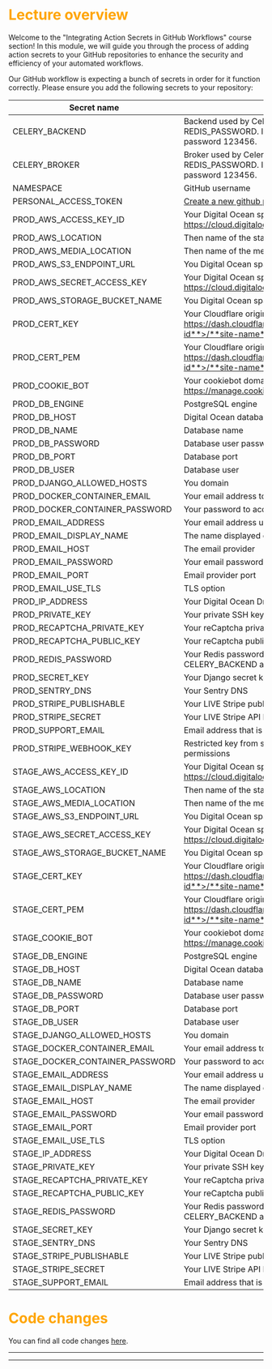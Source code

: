 # <span style="color:orange">Lecture overview</span>

Welcome to the "Integrating Action Secrets in GitHub Workflows" course section! In this module, we will guide you through the process of adding action secrets to your GitHub repositories to enhance the security and efficiency of your automated workflows.

Our GitHub workflow is expecting a bunch of secrets in order for it function correctly. Please ensure you add the following secrets to your repository:

Secret name | Detail | Example 
--- | --- | ---
CELERY_BACKEND| Backend used by Celery - please add your REDIS_PASSWORD. In the example I have used password 123456.| redis://:123456@redis:6379
CELERY_BROKER| Broker used by Celery - please add your REDIS_PASSWORD. In the example I have used password 123456. | redis://:123456@redis:6379
NAMESPACE| GitHub username | bobby-didcoding
PERSONAL_ACCESS_TOKEN| [Create a new github personal access token](https://github.com/settings/tokens/new) | lashfhfolsahfjrshd
PROD_AWS_ACCESS_KEY_ID| Your Digital Ocean spaces api key : https://cloud.digitalocean.com/account/api/spaces | argertehbtghsrhbshbtrg
PROD_AWS_LOCATION| Then name of the static directory in Digital Ocean | static
PROD_AWS_MEDIA_LOCATION| Then name of the media directory in Digital Ocean | media
PROD_AWS_S3_ENDPOINT_URL| You Digital Ocean spaces url | nyc3.digitaloceanspaces.com
PROD_AWS_SECRET_ACCESS_KEY| Your Digital Ocean spaces secret api key : https://cloud.digitalocean.com/account/api/spaces | lkvfrngfvorfihg;raesghfvohg
PROD_AWS_STORAGE_BUCKET_NAME| You Digital Ocean spaces bucket name | course
PROD_CERT_KEY| Your Cloudflare origin service ssl cert key : https://dash.cloudflare.com/**your-id**>/**site-name**>/ssl-tls/origin | XXX
PROD_CERT_PEM| Your Cloudflare origin service ssl cert pem : https://dash.cloudflare.com/**your-id**>/**site-name**>/ssl-tls/origin | XXX
PROD_COOKIE_BOT| Your cookiebot domain group id https://manage.cookiebot.com/en/manage | 13213213-45465456-4564564-4564
PROD_DB_ENGINE| PostgreSQL engine | django.db.backends.postgresql
PROD_DB_HOST| Digital Ocean database host name | abc.ondigitalocean.com
PROD_DB_NAME| Database name | stage
PROD_DB_PASSWORD| Database user password | 1234567
PROD_DB_PORT| Database port | 25060
PROD_DB_USER| Database user | prod
PROD_DJANGO_ALLOWED_HOSTS| You domain | stage.bobbystearman.co.uk
PROD_DOCKER_CONTAINER_EMAIL| Your email address to access containers in UI | bobby@didcoding.com
PROD_DOCKER_CONTAINER_PASSWORD| Your password to access containers in UI | my-password
PROD_EMAIL_ADDRESS| Your email address used to send emails | bobby@didcoding.com
PROD_EMAIL_DISPLAY_NAME| The name displayed on emails | Did Coding
PROD_EMAIL_HOST| The email provider | smtp.gmail.com
PROD_EMAIL_PASSWORD| Your email password (Google app password) | lhfljrehfklerhx
PROD_EMAIL_PORT| Email provider port | 587
PROD_EMAIL_USE_TLS| TLS option | 1
PROD_IP_ADDRESS| Your Digital Ocean Droplet IP address | 123.12.3.456
PROD_PRIVATE_KEY| Your private SSH key | XXX
PROD_RECAPTCHA_PRIVATE_KEY| Your reCaptcha private key | 5464513125464154614356
PROD_RECAPTCHA_PUBLIC_KEY| Your reCaptcha public key | 5364173196846831468
PROD_REDIS_PASSWORD| Your Redis password - you need to add this to CELERY_BACKEND and CELERY_BROKER | 123456
PROD_SECRET_KEY| Your Django secret key | jhfabrgfojlrhnvflnrvfklenrvgfkldnevgklx
PROD_SENTRY_DNS| Your Sentry DNS | https://12345.ingest.sentry.io/12345
PROD_STRIPE_PUBLISHABLE| Your LIVE Stripe publishable key | pk_live_klsghflhrgfljshrgfx
PROD_STRIPE_SECRET| Your LIVE Stripe API key | sk_live_klhfklsrhfklrhgfklx
PROD_SUPPORT_EMAIL| Email address that is added to emails | bobby@didcoding.com
PROD_STRIPE_WEBHOOK_KEY| Restricted key from stripe with webhook read permissions | rk_live_jdhvfsdshvgdsjhn
STAGE_AWS_ACCESS_KEY_ID| Your Digital Ocean spaces api key : https://cloud.digitalocean.com/account/api/spaces | argtfgbvsthstgfr
STAGE_AWS_LOCATION| Then name of the static directory in Digital Ocean | static
STAGE_AWS_MEDIA_LOCATION| Then name of the media directory in Digital Ocean | media
STAGE_AWS_S3_ENDPOINT_URL| You Digital Ocean spaces url | nyc3.digitaloceanspaces.com
STAGE_AWS_SECRET_ACCESS_KEY| Your Digital Ocean spaces secret api key : https://cloud.digitalocean.com/account/api/spaces | lkvfrngfvorfihg;raesghfvohg
STAGE_AWS_STORAGE_BUCKET_NAME| You Digital Ocean spaces bucket name | course
STAGE_CERT_KEY| Your Cloudflare origin service ssl cert key : https://dash.cloudflare.com/**your-id**>/**site-name**>/ssl-tls/origin | XXX
STAGE_CERT_PEM| Your Cloudflare origin service ssl cert pem : https://dash.cloudflare.com/**your-id**>/**site-name**>/ssl-tls/origin | XXX
STAGE_COOKIE_BOT| Your cookiebot domain group id https://manage.cookiebot.com/en/manage | 13213213-45465456-4564564-4564
STAGE_DB_ENGINE| PostgreSQL engine | django.db.backends.postgresql
STAGE_DB_HOST| Digital Ocean database host name | abc.ondigitalocean.com
STAGE_DB_NAME| Database name | stage
STAGE_DB_PASSWORD| Database user password | 1234567
STAGE_DB_PORT| Database port | 25060
STAGE_DB_USER| Database user | prod
STAGE_DJANGO_ALLOWED_HOSTS| You domain | stage.bobbystearman.co.uk
STAGE_DOCKER_CONTAINER_EMAIL| Your email address to access containers in UI | bobby@didcoding.com
STAGE_DOCKER_CONTAINER_PASSWORD| Your password to access containers in UI | my-password
STAGE_EMAIL_ADDRESS| Your email address used to send emails | bobby@didcoding.com
STAGE_EMAIL_DISPLAY_NAME| The name displayed on emails | Did Coding
STAGE_EMAIL_HOST| The email provider | smtp.gmail.com
STAGE_EMAIL_PASSWORD| Your email password (Google app password) | lhfljrehfklerhx
STAGE_EMAIL_PORT| Email provider port | 587
STAGE_EMAIL_USE_TLS| TLS option | 1
STAGE_IP_ADDRESS| Your Digital Ocean Droplet IP address | 123.12.3.456
STAGE_PRIVATE_KEY| Your private SSH key | XXX
STAGE_RECAPTCHA_PRIVATE_KEY| Your reCaptcha private key | 5464513125464154614356
STAGE_RECAPTCHA_PUBLIC_KEY| Your reCaptcha public key | 5364173196846831468
STAGE_REDIS_PASSWORD| Your Redis password - you need to add this to CELERY_BACKEND and CELERY_BROKER | 123456
STAGE_SECRET_KEY| Your Django secret key | jhfabrgfojlrhnvflnrvfklenrvgfkldnevgklx
STAGE_SENTRY_DNS| Your Sentry DNS | https://12345.ingest.sentry.io/12345
STAGE_STRIPE_PUBLISHABLE| Your LIVE Stripe publishable key | pk_test_klsghflhrgfljshrgfx
STAGE_STRIPE_SECRET| Your LIVE Stripe API key | sk_test_klhfklsrhfklrhgfklx
STAGE_SUPPORT_EMAIL| Email address that is added to emails | bobby@didcoding.com

# <span style="color:orange">Code changes</span>

You can find all code changes [here](https://github.com/bobby-didcoding/build-and-deploy-dockerised-django-app-handbook/pull/28/files).


***
***

